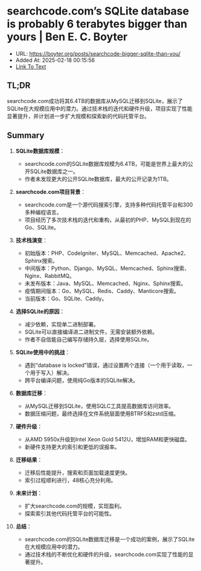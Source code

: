 # searchcode.com’s SQLite database is probably 6 terabytes bigger than yours | Ben E. C. Boyter
- URL: https://boyter.org/posts/searchcode-bigger-sqlite-than-you/
- Added At: 2025-02-18 00:15:56
- [Link To Text](2025-02-18-searchcode.com’s-sqlite-database-is-probably-6-terabytes-bigger-than-yours-ben-e.-c.-boyter_raw.md)

## TL;DR
searchcode.com成功将其6.4TB的数据库从MySQL迁移到SQLite，展示了SQLite在大规模应用中的潜力。通过技术栈的迭代和硬件升级，项目实现了性能显著提升，并计划进一步扩大规模和探索新的代码托管平台。

## Summary
1. **SQLite数据库规模**：
   - searchcode.com的SQLite数据库规模为6.4TB，可能是世界上最大的公开SQLite数据库之一。
   - 作者未发现更大的公开SQLite数据库，最大的公开记录为1TB。

2. **searchcode.com项目背景**：
   - searchcode.com是一个源代码搜索引擎，支持多种代码托管平台和300多种编程语言。
   - 项目经历了多次技术栈的迭代和重构，从最初的PHP、MySQL到现在的Go、SQLite。

3. **技术栈演变**：
   - 初始版本：PHP、CodeIgniter、MySQL、Memcached、Apache2、Sphinx搜索。
   - 中间版本：Python、Django、MySQL、Memcached、Sphinx搜索、Nginx、RabbitMQ。
   - 未发布版本：Java、MySQL、Memcached、Nginx、Sphinx搜索。
   - 疫情期间版本：Go、MySQL、Redis、Caddy、Manticore搜索。
   - 当前版本：Go、SQLite、Caddy。

4. **选择SQLite的原因**：
   - 减少依赖，实现单二进制部署。
   - SQLite可以直接编译进二进制文件，无需安装额外依赖。
   - 作者不自信能自己编写存储持久层，选择使用SQLite。

5. **SQLite使用中的挑战**：
   - 遇到“database is locked”错误，通过设置两个连接（一个用于读取，一个用于写入）解决。
   - 跨平台编译问题，使用纯Go版本的SQLite解决。

6. **数据库迁移**：
   - 从MySQL迁移到SQLite，使用SQLC工具提高数据库访问效率。
   - 数据压缩问题，最终选择在文件系统层面使用BTRFS和zstd压缩。

7. **硬件升级**：
   - 从AMD 5950x升级到Intel Xeon Gold 5412U，增加RAM和更快磁盘。
   - 新硬件支持更大的索引和更低的误报率。

8. **迁移结果**：
   - 迁移后性能提升，搜索和页面加载速度更快。
   - 索引过程顺利进行，48核心充分利用。

9. **未来计划**：
   - 扩大searchcode.com的规模，实现盈利。
   - 探索索引其他代码托管平台的可能性。

10. **总结**：
    - searchcode.com的SQLite数据库迁移是一个成功的案例，展示了SQLite在大规模应用中的潜力。
    - 通过技术栈的不断优化和硬件的升级，searchcode.com实现了性能的显著提升。

